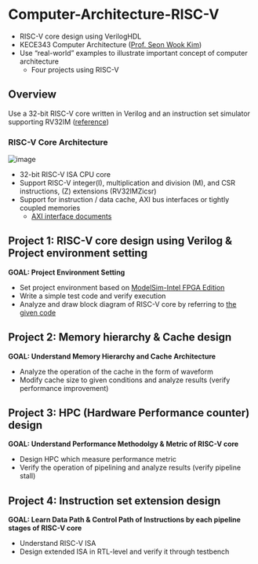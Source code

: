 # Computer-Architecture-RISC-V
* RISC-V core design using VerilogHDL
* KECE343 Computer Architecture ([Prof. Seon Wook Kim](http://compiler.korea.ac.kr/?_ga=2.194478564.854245486.1646472198-316617093.1632121575))
* Use “real-world” examples to illustrate important concept of computer architecture
  * Four projects using RISC-V

## Overview
Use a 32-bit RISC-V core written in Verilog and an instruction set simulator supporting RV32IM ([reference](https://github.com/ultraembedded/riscv))
<br>

### RISC-V Core Architecture
![image](https://user-images.githubusercontent.com/37537248/156884274-9fe0f9ec-cccb-4a1e-9690-0c7d6edd57ae.png)
* 32-bit RISC-V ISA CPU core
* Support RISC-V integer(I), multiplication and division (M), and CSR instructions, (Z) extensions (RV32IMZicsr)
* Support for instruction / data cache, AXI bus interfaces or tightly coupled memories
  * [AXI interface documents](https://www.xilinx.com/support/documentation/ip_documentation/ug761_axi_reference_guide.pdf)

## Project 1: RISC-V core design using Verilog & Project environment setting
**GOAL: Project Environment Setting**
* Set project environment based on [ModelSim-Intel FPGA Edition](https://www.intel.co.kr/content/www/kr/ko/software/programmable/quartus-prime/model-sim.html)
* Write a simple test code and verify execution
* Analyze and draw block diagram of RISC-V core by referring to [the given code](https://github.com/ultraembedded/riscv)

## Project 2: Memory hierarchy & Cache design
**GOAL: Understand Memory Hierarchy and Cache Architecture**
* Analyze the operation of the cache in the form of waveform
* Modify cache size to given conditions and analyze results (verify performance improvement)

## Project 3: HPC (Hardware Performance counter) design
**GOAL: Understand Performance Methodolgy & Metric of RISC-V core**
* Design HPC which measure performance metric
* Verify the operation of pipelining and analyze results (verify pipeline stall)

## Project 4: Instruction set extension design
**GOAL: Learn Data Path & Control Path of Instructions by each pipeline stages of RISC-V core**
* Understand RISC-V ISA
* Design extended ISA in RTL-level and verify it through testbench
